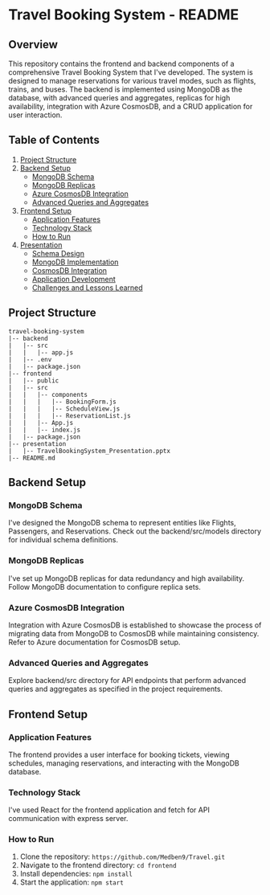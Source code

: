 # Travel Booking System - README

## Overview
This repository contains the frontend and backend components of a comprehensive Travel Booking System that I've developed. The system is designed to manage reservations for various travel modes, such as flights, trains, and buses. The backend is implemented using MongoDB as the database, with advanced queries and aggregates, replicas for high availability, integration with Azure CosmosDB, and a CRUD application for user interaction.

## Table of Contents
1. [Project Structure](#project-structure)
2. [Backend Setup](#backend-setup)
   - [MongoDB Schema](#mongodb-schema)
   - [MongoDB Replicas](#mongodb-replicas)
   - [Azure CosmosDB Integration](#azure-cosmosdb-integration)
   - [Advanced Queries and Aggregates](#advanced-queries-and-aggregates)
3. [Frontend Setup](#frontend-setup)
   - [Application Features](#application-features)
   - [Technology Stack](#technology-stack)
   - [How to Run](#how-to-run)
4. [Presentation](#presentation)
   - [Schema Design](#schema-design)
   - [MongoDB Implementation](#mongodb-implementation)
   - [CosmosDB Integration](#cosmosdb-integration)
   - [Application Development](#application-development)
   - [Challenges and Lessons Learned](#challenges-and-lessons-learned)

## Project Structure
```
travel-booking-system
|-- backend
|   |-- src
|   |   |-- app.js
|   |-- .env
|   |-- package.json
|-- frontend
|   |-- public
|   |-- src
|   |   |-- components
|   |   |   |-- BookingForm.js
|   |   |   |-- ScheduleView.js
|   |   |   |-- ReservationList.js
|   |   |-- App.js
|   |   |-- index.js
|   |-- package.json
|-- presentation
|   |-- TravelBookingSystem_Presentation.pptx
|-- README.md
```

## Backend Setup

### MongoDB Schema
I've designed the MongoDB schema to represent entities like Flights, Passengers, and Reservations. Check out the backend/src/models directory for individual schema definitions.

### MongoDB Replicas
I've set up MongoDB replicas for data redundancy and high availability. Follow MongoDB documentation to configure replica sets.

### Azure CosmosDB Integration
Integration with Azure CosmosDB is established to showcase the process of migrating data from MongoDB to CosmosDB while maintaining consistency. Refer to Azure documentation for CosmosDB setup.

### Advanced Queries and Aggregates
Explore backend/src directory for API endpoints that perform advanced queries and aggregates as specified in the project requirements.

## Frontend Setup

### Application Features
The frontend provides a user interface for booking tickets, viewing schedules, managing reservations, and interacting with the MongoDB database.

### Technology Stack
I've used React for the frontend application and fetch for API communication with express server.

### How to Run
1. Clone the repository: `https://github.com/Medben9/Travel.git`
2. Navigate to the frontend directory: `cd frontend`
3. Install dependencies: `npm install`
4. Start the application: `npm start`
